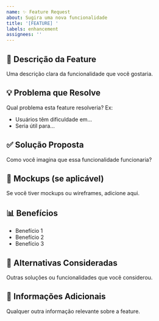 ```yaml
---
name: ✨ Feature Request
about: Sugira uma nova funcionalidade
title: '[FEATURE] '
labels: enhancement
assignees: ''
---
```


## 🎯 Descrição da Feature

Uma descrição clara da funcionalidade que você gostaria.

## 💡 Problema que Resolve

Qual problema esta feature resolveria? Ex:
- Usuários têm dificuldade em...
- Seria útil para...

## ✅ Solução Proposta

Como você imagina que essa funcionalidade funcionaria?

## 🎨 Mockups (se aplicável)

Se você tiver mockups ou wireframes, adicione aqui.

## 📊 Benefícios

- Benefício 1
- Benefício 2
- Benefício 3

## 🔄 Alternativas Consideradas

Outras soluções ou funcionalidades que você considerou.

## 🔗 Informações Adicionais

Qualquer outra informação relevante sobre a feature.
